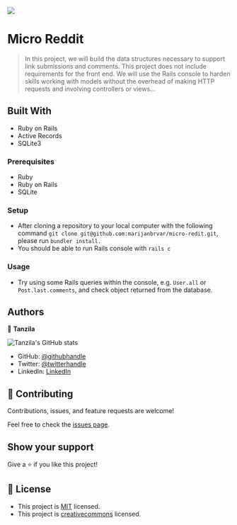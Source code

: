 ![](https://img.shields.io/badge/Microverse-blueviolet)

# Micro Reddit

> In this project, we will build the data structures necessary to support link submissions and comments. This project does not include requirements for the front end. We will use the Rails console to harden skills working with models without the overhead of making HTTP requests and involving controllers or views...

## Built With

- Ruby on Rails
- Active Records
- SQLite3


### Prerequisites
- Ruby
- Ruby on Rails
- SQLite

### Setup
- After cloning a repository to your local computer with the following command `git clone git@github.com:marijanbrvar/micro-redit.git`, please run `bundler install.`
- You should be able to run Rails console with `rails c`

### Usage
- Try using some Rails queries within the console, e.g. `User.all` or `Post.last.comments`, and check object returned from the database.


## Authors

👤 **Tanzila**

![Tanzila's GitHub stats](https://github-readme-stats.vercel.app/api?username=tanzila-abedin&count_private=true&theme=dark&show_icons=true)

- GitHub: [@githubhandle](https://github.com/tanzila-abedin)
- Twitter: [@twitterhandle](https://twitter.com/TanzilaAbedin)
- LinkedIn: [LinkedIn](https://www.linkedin.com/in/tanzila-abedin-331440b2/)

## 🤝 Contributing

Contributions, issues, and feature requests are welcome!

Feel free to check the [issues page](issues/).

## Show your support

Give a ⭐️ if you like this project!


## 📝 License

- This project is [MIT](https://opensource.org/licenses/MIT) licensed.
- This project is [creativecommons](https://creativecommons.org/licenses/by-nc/4.0/) licensed.
